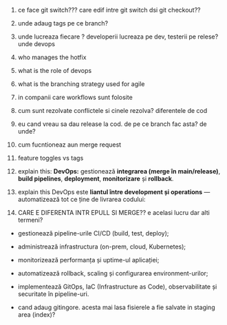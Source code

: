 1. ce face git switch??? care edif intre git switch dsi git checkout??
2. unde adaug tags pe ce branch?
3. unde lucreaza fiecare ? developerii lucreaza pe dev, testerii pe relese? unde devops
4. who manages the hotfix
5. what is the role of devops
6. what is the branching strategy used for agile
7. in companii care workflows sunt folosite
8. cum sunt rezolvate conflictele si cinele rezolva? diferentele de cod
9. eu cand vreau sa dau release la cod. de pe ce branch fac asta? de unde?
10. cum fucntioneaz aun merge request
11. feature toggles vs tags

12. explain this: **DevOps:** gestionează **integrarea (merge în main/release)**, **build pipelines**, **deployment**, **monitorizare** și **rollback**.
13. explain this DevOps este **liantul între development și operations** — automatizează tot ce ține de livrarea codului:


14. CARE E DIFERENTA INTR EPULL SI MERGE?? e acelasi lucru dar alti termeni?

- gestionează pipeline-urile CI/CD (build, test, deploy);
    
- administrează infrastructura (on-prem, cloud, Kubernetes);
    
- monitorizează performanța și uptime-ul aplicației;
    
- automatizează rollback, scaling și configurarea environment-urilor;
    
- implementează GitOps, IaC (Infrastructure as Code), observabilitate și securitate în pipeline-uri.



- cand adaug gitingore. acesta mai lasa fisierele a fie salvate in staging area (index)?